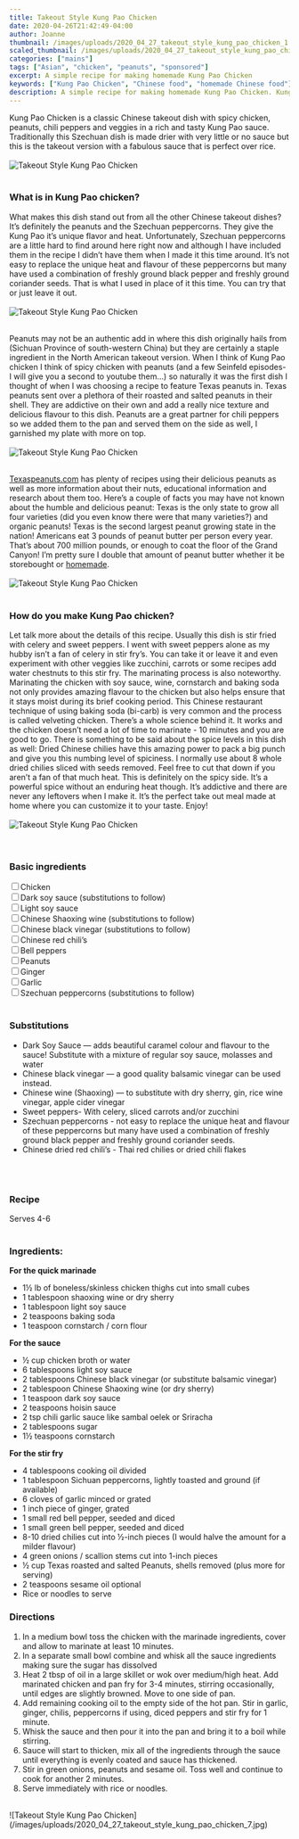 ```yaml
---
title: Takeout Style Kung Pao Chicken
date: 2020-04-26T21:42:49-04:00
author: Joanne
thumbnail: /images/uploads/2020_04_27_takeout_style_kung_pao_chicken_1.jpg
scaled_thumbnail: /images/uploads/2020_04_27_takeout_style_kung_pao_chicken_0.jpg
categories: ["mains"]
tags: ["Asian", "chicken", "peanuts", "sponsored"]
excerpt: A simple recipe for making homemade Kung Pao Chicken
keywords: ["Kung Pao Chicken", "Chinese food", "homemade Chinese food"]
description: A simple recipe for making homemade Kung Pao Chicken. Kung Pao chicken is a classic Chinese takeout food made with peanuts.
---
```


Kung Pao Chicken is a classic Chinese takeout dish with spicy chicken, peanuts, chili peppers and veggies in a rich and tasty Kung Pao sauce. Traditionally this Szechuan dish is made drier with very little or no sauce but this is the takeout version with a fabulous sauce that is perfect over rice.
</br>
</br>
![Takeout Style Kung Pao Chicken](/images/uploads/2020_04_27_takeout_style_kung_pao_chicken_2.jpg)
</br>
</br>

### What is in Kung Pao chicken?
What makes this dish stand out from all the other Chinese takeout dishes? It’s definitely the peanuts and the Szechuan peppercorns. They give the Kung Pao it’s unique flavor and heat. Unfortunately, Szechuan peppercorns are a little hard to find around here right now and although I have included them in the recipe I didn’t have them when I made it this time around. It’s not easy to replace the unique heat and flavour of these peppercorns but many have used a combination of freshly ground black pepper and freshly ground coriander seeds. That is what I used in place of it this time. You can try that or just leave it out.
</br>
</br>
![Takeout Style Kung Pao Chicken](/images/uploads/2020_04_27_takeout_style_kung_pao_chicken_3.jpg)
</br>
</br>

Peanuts may not be an authentic add in where this dish originally hails from (Sichuan Province of south-western China) but they are certainly a staple ingredient in the North American takeout version. When I think of Kung Pao chicken I think of spicy chicken with peanuts (and a few Seinfeld episodes- I will give you a second to youtube them...) so naturally it was the first dish I thought of when I was choosing a recipe to feature Texas peanuts in. Texas peanuts sent over a plethora of their roasted and salted peanuts in their shell. They are addictive on their own and add a really nice texture and delicious flavour to this dish. Peanuts are a great partner for chili peppers so we added them to the pan and served them on the side as well, I garnished my plate with more on top.
</br>
</br>
![Takeout Style Kung Pao Chicken](/images/uploads/2020_04_27_takeout_style_kung_pao_chicken_4.jpg)
</br>
</br>

[Texaspeanuts.com](https://texaspeanuts.com/) has plenty of recipes using their delicious peanuts as well as more information about their nuts, educational information and research about them too. Here’s a couple of facts you may have not known about the humble and delicious peanut: Texas is the only state to grow all four varieties (did you even know there were that many varieties?) and organic peanuts! Texas is the second largest peanut growing state in the nation! Americans eat 3 pounds of peanut butter per person every year. That’s about 700 million pounds, or enough to coat the floor of the Grand Canyon! I’m pretty sure I double that amount of peanut butter whether it be storebought or [homemade](https://www.oliveandmango.com/how-to-make-the-creamiest-homemade-nut-seed-butter/).
</br>
</br>
![Takeout Style Kung Pao Chicken](/images/uploads/2020_04_27_takeout_style_kung_pao_chicken_5.jpg)
</br>
</br>

### How do you make Kung Pao chicken?
Let talk more about the details of this recipe. Usually this dish is stir fried with celery and sweet peppers. I went with sweet peppers alone as my hubby isn’t a fan of celery in stir fry’s. You can take it or leave it and even experiment with other veggies like zucchini, carrots or some recipes add water chestnuts to this stir fry. The marinating process is also noteworthy. Marinating the chicken with soy sauce, wine, cornstarch and baking soda not only provides amazing flavour to the chicken but also helps ensure that it stays moist during its brief cooking period. This Chinese restaurant technique of using baking soda (bi-carb) is very common and the process is called velveting chicken. There’s a whole science behind it. It works and the chicken doesn’t need a lot of time to marinate - 10 minutes and you are good to go. There is something to be said about the spice levels in this dish as well: Dried Chinese chilies have this amazing power to pack a big punch and give you this numbing level of spiciness. I normally use about 8 whole dried chilies sliced with seeds removed. Feel free to cut that  down if you aren’t a fan of that much heat. This is definitely on the spicy side. It’s a  powerful spice without an enduring heat though. It’s addictive and there are never any leftovers when I make it. It’s the perfect take out meal made at home where you can customize it to your taste. Enjoy!
</br>
</br>
![Takeout Style Kung Pao Chicken](/images/uploads/2020_04_27_takeout_style_kung_pao_chicken_6.jpg)
</br>
</br>
</br>

### Basic ingredients 

<div>
<div><input type="checkbox" class="ingredients_check" id="Chicken"><label for="Chicken">Chicken</label></div>
<div><input type="checkbox" class="ingredients_check" id="Soy"><label for="Soy">Dark soy sauce (substitutions to follow)</label></div>
<div><input type="checkbox" class="ingredients_check" id="Light soy"><label for="Light soy">Light soy sauce  </label></div>
<div><input type="checkbox" class="ingredients_check" id="Shaoxing"><label for="Shaoxing">Chinese Shaoxing wine (substitutions to follow)</label></div>
<div><input type="checkbox" class="ingredients_check" id="vinegar"><label for="vinegar">Chinese black vinegar (substitutions to follow)</label></div>
<div><input type="checkbox" class="ingredients_check" id="chili"><label for="chili">Chinese red chili’s</label></div>
<div><input type="checkbox" class="ingredients_check" id="Bell peppers"><label for="Bell peppers">Bell peppers</label></div>
<div><input type="checkbox" class="ingredients_check" id="Peanuts"><label for="Peanuts">Peanuts</label></div>
<div><input type="checkbox" class="ingredients_check" id="Ginger"><label for="Ginger">Ginger</label></div>
<div><input type="checkbox" class="ingredients_check" id="Garlic"><label for="Garlic">Garlic</label></div>
<div><input type="checkbox" class="ingredients_check" id="peppercorns"><label for="peppercorns">Szechuan peppercorns (substitutions to follow)</label></div>
</div>
</br>

### Substitutions

* Dark Soy Sauce — adds beautiful caramel colour and flavour to the sauce! Substitute with a mixture of regular soy sauce, molasses and water
* Chinese black vinegar — a good quality balsamic vinegar can be used instead.
* Chinese wine (Shaoxing) — to substitute with dry sherry, gin, rice wine vinegar, apple cider vinegar
* Sweet peppers- With celery, sliced carrots and/or zucchini
* Szechuan peppercorns - not easy to replace the unique heat and flavour of these peppercorns but many have used a combination of freshly ground black pepper and freshly ground coriander seeds.  
* Chinese dried red chili’s - Thai red chilies or dried chili flakes
</br>
</br>

### Recipe
Serves 4-6
</br>
</br>

### Ingredients:  
__For the quick marinade__

* <span itemprop="ingredients">1½ lb of boneless/skinless chicken thighs cut into small cubes  </span>
* <span itemprop="ingredients">1 tablespoon shaoxing wine or dry sherry</span>
* <span itemprop="ingredients">1 tablespoon light soy sauce</span>
* <span itemprop="ingredients">2 teaspoons baking soda</span>
* <span itemprop="ingredients">1 teaspoon cornstarch / corn flour</span>

__For the sauce__

* <span itemprop="ingredients">½ cup chicken broth or water</span>
* <span itemprop="ingredients">6 tablespoons light soy sauce</span>
* <span itemprop="ingredients">2 tablespoons Chinese black vinegar (or substitute balsamic vinegar)</span>
* <span itemprop="ingredients">2 tablespoon Chinese Shaoxing wine (or dry sherry)</span>
* <span itemprop="ingredients">1 teaspoon dark soy sauce</span>
* <span itemprop="ingredients">2 teaspoons hoisin sauce</span>
* <span itemprop="ingredients">2 tsp chili garlic sauce like sambal oelek or Sriracha  </span>
* <span itemprop="ingredients">2 tablespoons sugar</span>
* <span itemprop="ingredients">1½ teaspoons cornstarch</span>


__For the stir fry__

* <span itemprop="ingredients">4 tablespoons cooking oil divided</span>
* <span itemprop="ingredients">1 tablespoon Sichuan peppercorns, lightly toasted and ground (if available)</span>
* <span itemprop="ingredients">6 cloves of garlic minced or grated</span>
* <span itemprop="ingredients">1 inch piece of ginger, grated</span>
* <span itemprop="ingredients">1 small red bell pepper, seeded and diced</span>
* <span itemprop="ingredients">1 small green bell pepper, seeded and diced</span>
* <span itemprop="ingredients">8-10 dried chilies cut into ½-inch pieces (I would halve the amount for a milder flavour)</span>
* <span itemprop="ingredients">4 green onions / scallion stems cut into 1-inch pieces</span>
* <span itemprop="ingredients">½ cup Texas roasted and salted Peanuts, shells removed (plus more for serving)</span>
* <span itemprop="ingredients">2 teaspoons sesame oil optional</span>
* <span itemprop="ingredients">Rice or noodles to serve</span>

### Directions

1. In a medium bowl toss the chicken with the marinade ingredients, cover and allow to marinate at least 10 minutes.  
1. In a separate small bowl combine and whisk all the sauce ingredients making sure the sugar has dissolved  
1. Heat 2 tbsp of oil in a large skillet or wok over medium/high heat. Add marinated chicken and pan fry for 3-4 minutes, stirring occasionally, until edges are slightly browned. Move to one side of pan.  
1. Add remaining cooking oil to the empty side of the hot pan. Stir in garlic, ginger, chilis, peppercorns if using, diced peppers and stir fry for 1 minute. 
1. Whisk the sauce and then pour it into the pan and bring it to a boil while stirring. 
1. Sauce will start to thicken, mix all of the ingredients through the sauce until  everything is evenly coated and sauce has thickened.  
1. Stir in green onions, peanuts and sesame oil. Toss well and continue to cook for another 2 minutes.
1. Serve immediately with rice or noodles.

</br>
![Takeout Style Kung Pao Chicken](/images/uploads/2020_04_27_takeout_style_kung_pao_chicken_7.jpg)
